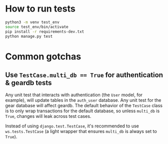 # How to run tests

```bash
python3 -m venv test_env
source test_env/bin/activate
pip install -r requirements-dev.txt
python manage.py test
```

# Common gotchas
## Use `TestCase.multi_db == True` for authentication & geardb tests
Any unit test that interacts with authentication (the `User` model, for example), will
update tables in the `auth_user` database. Any unit test for the gear database will affect
geardb. The default behavior of the `TestCase` class is to only wrap
transactions for the default database, so unless `multi_db` is `True`, changes will leak
across test cases.

Instead of using `django.test.TestCase`, it's recommended to use `ws.tests.TestCase`
(a light wrapper that ensures `multi_db` is always set to `True`).
